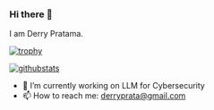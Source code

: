 ### Hi there 👋

I am Derry Pratama.

[![trophy](https://github-profile-trophy.vercel.app/?username=ibndias&theme=onedark)](https://github.com/ryo-ma/github-profile-trophy)

[![githubstats](https://github-readme-stats.vercel.app/api/?username=ibndias&theme=dark&show_icons=true)](https://github-readme-stats.vercel.app/api/?username=ibndias&theme=dark&show_icons=true)


- 🔭 I’m currently working on LLM for Cybersecurity
- 📫 How to reach me: derryprata@gmail.com
<!--
**ibndias/ibndias** is a ✨ _special_ ✨ repository because its `README.md` (this file) appears on your GitHub profile.

Here are some ideas to get you started:

- 🔭 I’m currently working on ...
- 🌱 I’m currently learning ...
- 👯 I’m looking to collaborate on ...
- 🤔 I’m looking for help with ...
- 💬 Ask me about ...
- 📫 How to reach me: ...
- 😄 Pronouns: ...
- ⚡ Fun fact: ...
-->

